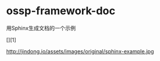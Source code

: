 # ossp-framework-doc
用Sphinx生成文档的一个示例

[][1]

http://jindong.io/assets/images/original/sphinx-example.jpg
